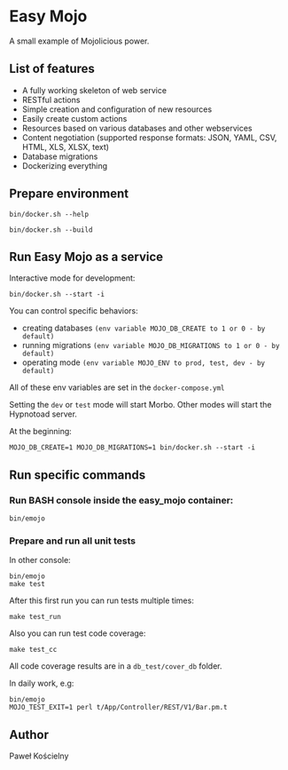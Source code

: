 # Easy Mojo

A small example of Mojolicious power.

## List of features

* A fully working skeleton of web service
* RESTful actions
* Simple creation and configuration of new resources
* Easily create custom actions
* Resources based on various databases and other webservices
* Content negotiation (supported response formats: JSON, YAML, CSV, HTML, XLS, XLSX, text)
* Database migrations
* Dockerizing everything


## Prepare environment
```
bin/docker.sh --help
```

```
bin/docker.sh --build
```

## Run Easy Mojo as a service

Interactive mode for development:
```
bin/docker.sh --start -i
```
You can control specific behaviors:
* creating databases `(env variable MOJO_DB_CREATE to 1 or 0 - by default)`
* running migrations `(env variable MOJO_DB_MIGRATIONS to 1 or 0 - by default)`
* operating mode `(env variable MOJO_ENV to prod, test, dev - by default)`

All of these env variables are set in the `docker-compose.yml`

Setting the `dev` or `test` mode will start Morbo. Other modes will start the Hypnotoad server.

At the beginning:
```
MOJO_DB_CREATE=1 MOJO_DB_MIGRATIONS=1 bin/docker.sh --start -i
```

## Run specific commands


### Run BASH console inside the easy_mojo container:
```
bin/emojo
```


### Prepare and run all unit tests

In other console:
```
bin/emojo
make test
```

After this first run you can run tests multiple times:
```
make test_run
```

Also you can run test code coverage:
```
make test_cc
```
All code coverage results are in a `db_test/cover_db` folder.


In daily work, e.g:
```
bin/emojo
MOJO_TEST_EXIT=1 perl t/App/Controller/REST/V1/Bar.pm.t
```


## Author
Paweł Kościelny
